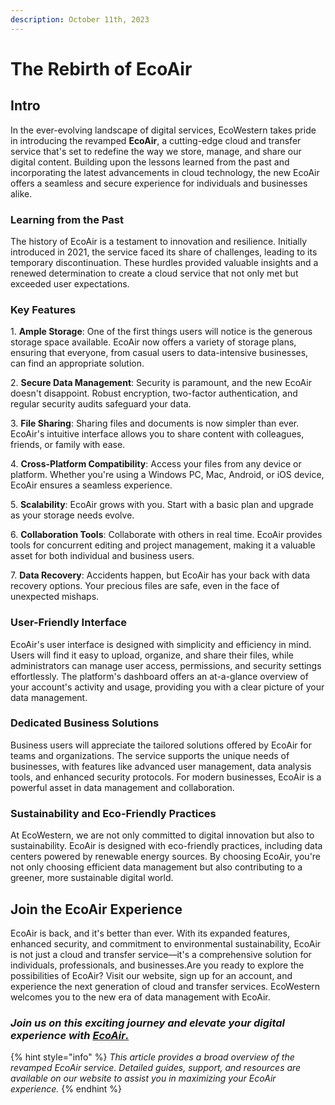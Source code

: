 ```yaml
---
description: October 11th, 2023
---
```


# The Rebirth of EcoAir

## Intro <a href="#intro" id="intro"></a>

In the ever-evolving landscape of digital services, EcoWestern takes pride in introducing the revamped **EcoAir**, a cutting-edge cloud and transfer service that's set to redefine the way we store, manage, and share our digital content. Building upon the lessons learned from the past and incorporating the latest advancements in cloud technology, the new EcoAir offers a seamless and secure experience for individuals and businesses alike.

### **Learning from the Past** <a href="#learning-from-the-past" id="learning-from-the-past"></a>

The history of EcoAir is a testament to innovation and resilience. Initially introduced in 2021, the service faced its share of challenges, leading to its temporary discontinuation. These hurdles provided valuable insights and a renewed determination to create a cloud service that not only met but exceeded user expectations.

### **Key Features** <a href="#key-features" id="key-features"></a>

1\. **Ample Storage**: One of the first things users will notice is the generous storage space available. EcoAir now offers a variety of storage plans, ensuring that everyone, from casual users to data-intensive businesses, can find an appropriate solution.

2\. **Secure Data Management**: Security is paramount, and the new EcoAir doesn't disappoint. Robust encryption, two-factor authentication, and regular security audits safeguard your data.

3\. **File Sharing**: Sharing files and documents is now simpler than ever. EcoAir's intuitive interface allows you to share content with colleagues, friends, or family with ease.

4\. **Cross-Platform Compatibility**: Access your files from any device or platform. Whether you're using a Windows PC, Mac, Android, or iOS device, EcoAir ensures a seamless experience.

5\. **Scalability**: EcoAir grows with you. Start with a basic plan and upgrade as your storage needs evolve.

6\. **Collaboration Tools**: Collaborate with others in real time. EcoAir provides tools for concurrent editing and project management, making it a valuable asset for both individual and business users.

7\. **Data Recovery**: Accidents happen, but EcoAir has your back with data recovery options. Your precious files are safe, even in the face of unexpected mishaps.

### **User-Friendly Interface** <a href="#user-friendly-interface" id="user-friendly-interface"></a>

EcoAir's user interface is designed with simplicity and efficiency in mind. Users will find it easy to upload, organize, and share their files, while administrators can manage user access, permissions, and security settings effortlessly. The platform's dashboard offers an at-a-glance overview of your account's activity and usage, providing you with a clear picture of your data management.

### **Dedicated Business Solutions** <a href="#dedicated-business-solutions" id="dedicated-business-solutions"></a>

Business users will appreciate the tailored solutions offered by EcoAir for teams and organizations. The service supports the unique needs of businesses, with features like advanced user management, data analysis tools, and enhanced security protocols. For modern businesses, EcoAir is a powerful asset in data management and collaboration.

### **Sustainability and Eco-Friendly Practices** <a href="#sustainability-and-eco-friendly-practices" id="sustainability-and-eco-friendly-practices"></a>

At EcoWestern, we are not only committed to digital innovation but also to sustainability. EcoAir is designed with eco-friendly practices, including data centers powered by renewable energy sources. By choosing EcoAir, you're not only choosing efficient data management but also contributing to a greener, more sustainable digital world.

## **Join the EcoAir Experience** <a href="#join-the-ecoair-experience" id="join-the-ecoair-experience"></a>

EcoAir is back, and it's better than ever. With its expanded features, enhanced security, and commitment to environmental sustainability, EcoAir is not just a cloud and transfer service—it's a comprehensive solution for individuals, professionals, and businesses.Are you ready to explore the possibilities of EcoAir? Visit our website, sign up for an account, and experience the next generation of cloud and transfer services. EcoWestern welcomes you to the new era of data management with EcoAir.

### _Join us on this exciting journey and elevate your digital experience with_ [_EcoAir_](https://mxavniiv.wixsite.com/ecoair)​[_._](https://mxavniiv.wixsite.com/ecoair)​

{% hint style="info" %}
_This article provides a broad overview of the revamped EcoAir service. Detailed guides, support, and resources are available on our website to assist you in maximizing your EcoAir experience._
{% endhint %}
